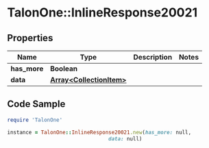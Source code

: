 # TalonOne::InlineResponse20021

## Properties

Name | Type | Description | Notes
------------ | ------------- | ------------- | -------------
**has_more** | **Boolean** |  | 
**data** | [**Array&lt;CollectionItem&gt;**](CollectionItem.md) |  | 

## Code Sample

```ruby
require 'TalonOne'

instance = TalonOne::InlineResponse20021.new(has_more: null,
                                 data: null)
```


